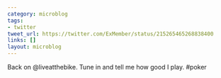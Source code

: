 ```yaml
---
category: microblog
tags:
- twitter
tweet_url: https://twitter.com/ExMember/status/215265465268838400
links: []
layout: microblog
---
```

Back on @liveatthebike. Tune in and tell me how good I play. #poker

